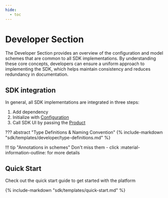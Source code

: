 ```yaml
---
hide:
  - toc
---
```

# Developer Section

The Developer Section provides an overview of the configuration and model schemes that are common to all SDK implementations. By understanding these core concepts, developers can ensure a uniform approach to implementing the SDK, which helps maintain consistency and reduces redundancy in documentation.

## SDK integration

In general, all SDK implementations are integrated in three steps:

1. Add dependency
2. Initialize with [Configuration](/sdk/developer/configuration/index.md)
3. Call SDK UI by passing the [Product](/sdk/developer/product.md)

??? abstract "Type Definitions & Naming Convention"
    {% include-markdown "sdk/templates/developer/type-definitions.md" %}

!!! tip "Annotations in schemes"
    Don't miss them - click :material-information-outline: for more details

## Quick Start

Check out the quick start guide to get started with the platform

{% include-markdown "sdk/templates/quick-start.md" %}
